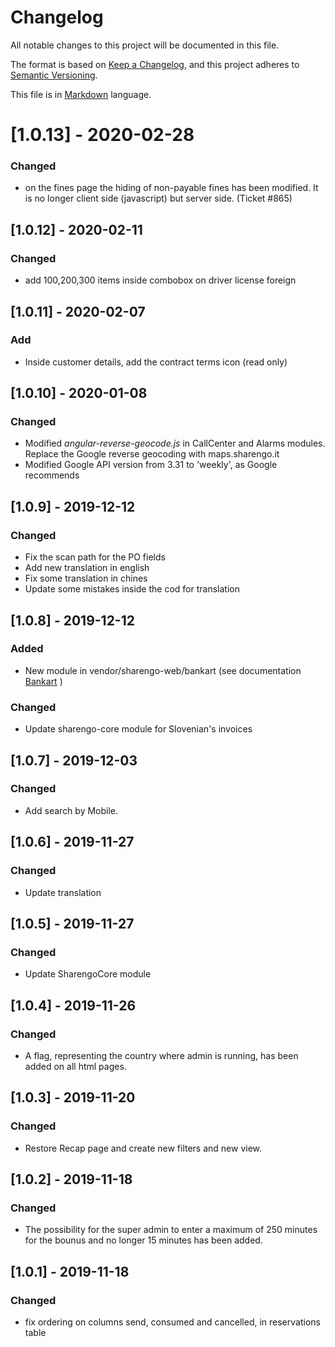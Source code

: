 # Changelog

All notable changes to this project will be documented in this file.

The format is based on [Keep a Changelog](https://keepachangelog.com/en/1.0.0/),
and this project adheres to [Semantic Versioning](https://semver.org/spec/v2.0.0.html).

This file is in [Markdown](https://www.markdownguide.org/basic-syntax/) language.

# [1.0.13] - 2020-02-28

### Changed

- on the fines page the hiding of non-payable fines has been modified. 
It is no longer client side (javascript) but server side. (Ticket #865)

## [1.0.12] - 2020-02-11

### Changed

- add 100,200,300 items inside combobox on driver license foreign

## [1.0.11] - 2020-02-07

### Add

- Inside customer details, add the contract terms icon (read only)

## [1.0.10] - 2020-01-08

### Changed

- Modified _angular-reverse-geocode.js_ in CallCenter and Alarms modules. Replace the Google reverse geocoding with maps.sharengo.it
- Modified Google API version from 3.31 to 'weekly', as Google recommends


## [1.0.9] - 2019-12-12

### Changed

- Fix the scan path for the PO fields
- Add new translation in english
- Fix some translation in chines
- Update some mistakes inside the cod for translation

## [1.0.8] - 2019-12-12

### Added

- New module in vendor/sharengo-web/bankart (see documentation [Bankart](https://gateway.bankart.si/documentation/gateway) )

### Changed

- Update sharengo-core module for Slovenian's invoices

## [1.0.7] - 2019-12-03

### Changed

- Add search by Mobile.

## [1.0.6] - 2019-11-27

### Changed

- Update translation

## [1.0.5] - 2019-11-27

### Changed

- Update SharengoCore module

## [1.0.4] - 2019-11-26

### Changed

- A flag, representing the country where admin is running, has been added  on all html pages.

## [1.0.3] - 2019-11-20

### Changed

- Restore Recap page and create new filters and new view.

## [1.0.2] - 2019-11-18

### Changed

- The possibility for the super admin to enter a maximum of 250 minutes for the bounus and no longer 15 minutes has been added.

## [1.0.1] - 2019-11-18

### Changed

- fix ordering on columns send, consumed and cancelled, in reservations table
